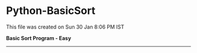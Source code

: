 # Python-BasicSort
This file was created on Sun 30 Jan 8:06 PM IST

**Basic Sort Program - Easy**

***********************************************
